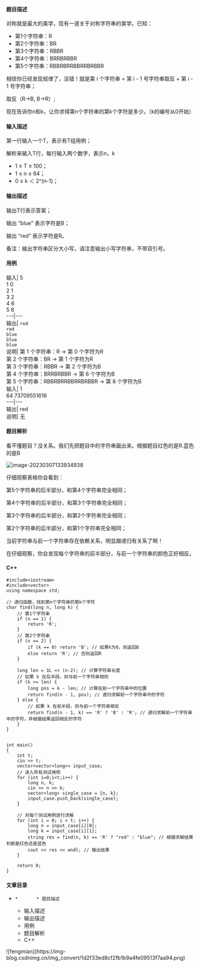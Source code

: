 #### 题目描述

对称就是最大的美学，现有一道关于对称字符串的美学。已知：

  * 第1个字符串：R
  * 第2个字符串：BR
  * 第3个字符串：RBBR
  * 第4个字符串：BRRBRBBR
  * 第5个字符串：RBBRBRRBBRRBRBBR

相信你已经发现规律了，没错！就是第 i 个字符串 = 第 i - 1 号字符串取反 + 第 i - 1 号字符串；

取反（R->B, B->R）;

现在告诉你n和k，让你求得第n个字符串的第k个字符是多少。（k的编号从0开始）

#### 输入描述

第一行输入一个T，表示有T组用例；

解析来输入T行，每行输入两个数字，表示n，k

  * 1 ≤ T ≤ 100；
  * 1 ≤ n ≤ 64；
  * 0 ≤ k ＜ 2^(n-1)；

#### 输出描述

输出T行表示答案；

输出 “blue” 表示字符是B；

输出 “red” 表示字符是R。

备注：输出字符串区分大小写，请注意输出小写字符串，不带双引号。

#### 用例

输入| 5  
1 0  
2 1  
3 2  
4 6  
5 8  
---|---  
输出| `red`  
`red`  
`blue`  
`blue`  
`blue`  
说明| 第 1 个字符串：R -> 第 0 个字符为R  
第 2 个字符串：BR -> 第 1 个字符为R  
第 3 个字符串：RBBR -> 第 2 个字符为B  
第 4 个字符串：BRRBRBBR -> 第 6 个字符为B  
第 5 个字符串：RBBRBRRBBRRBRBBR -> 第 8 个字符为B  
输入| 1  
64 73709551616  
---|---  
输出| red  
说明| 无  
  
#### 题目解析

看不懂题目？没关系。我们先把题目中的字符串画出来。根据题目红色的是R.蓝色的是B

![image-20230307133934938](https://i-blog.csdnimg.cn/blog_migrate/3870179a712ea08b3425ebcb4d1bb930.png)

仔细观察表格你会看到：

第5个字符串的后半部分，和第4个字符串完全相同；

第4个字符串的后半部分，和第3个字符串完全相同；

第3个字符串的后半部分，和第2个字符串完全相同；

第2个字符串的后半部分，和第1个字符串完全相同；

当前字符串与前一个字符串存在依赖关系，明显跟递归有关系了啊！

在仔细观察，你会发现每个字符串的前半部分，与前一个字符串的颜色正好相反。

#### C++

    
    
    #include<iostream>
    #include<vector>
    using namespace std;
    
    // 递归函数，找到第n个字符串的第k个字符
    char find(long n, long k) {
        // 第1个字符串
        if (n == 1) {
            return 'R';
        }
        // 第2个字符串
        if (n == 2) {
            if (k == 0) return 'B'; // 如果k为0，则返回B
            else return 'R'; // 否则返回R
        }
     
        long len = 1L << (n-2); // 计算字符串长度
        // 如果 k 在后半段，则与前一个字符串相同
        if (k >= len) {
            long pos = k - len; // 计算在前一个字符串中的位置
            return find(n - 1, pos); // 递归求解前一个字符串中的字符
        } else {
            // 如果 k 在前半段，则与前一个字符串相反
            return find(n - 1, k) == 'R' ? 'B' : 'R'; // 递归求解前一个字符串中的字符，并根据结果返回相反的字符
        }
    }
     
     
    int main()
    {
        int t;
        cin >> t;
        vector<vector<long>> input_case;
        // 读入所有测试用例
        for (int i=0;i<t;i++) {
            long n, k;
            cin >> n >> k;
            vector<long> single_case = {n, k};
            input_case.push_back(single_case);
        }
     
        // 对每个测试用例进行求解
        for (int i = 0; i < t; i++) {
            long n = input_case[i][0];
            long k = input_case[i][1];
            string res = find(n, k) == 'R' ? "red" : "blue"; // 根据求解结果判断是红色还是蓝色
            cout << res << endl; // 输出结果
        }
        
        return 0;
    }
    

#### 文章目录

  *     *       * 题目描述
      * 输入描述
      * 输出描述
      * 用例
      * 题目解析
      * C++

![fengmian](https://img-
blog.csdnimg.cn/img_convert/1d2f33ed8cf2fb1b9a4fe09513f7aa94.png)


